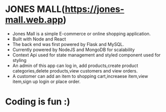# JONES MALL(https://jones-mall.web.app)

- Jones Mall is a simple E-commerce or online shopping application.
- Built with Node and React
- The back end was first powered by Flask and MySQL.
- Currently powered by NodeJS and MongoDB for scalability
- Context Api used for state management and styled component used for styling
- An admin of this app can log in, add products,create product categories,delete products,view customers and view orders.
- A customer can add an item to shopping cart,increaese item,view item,sign up login or place order.

# Coding is fun :)
